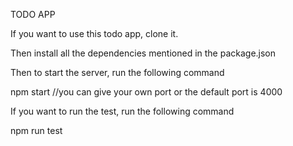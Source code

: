 TODO APP

If you want to use this todo app, clone it.

Then install all the dependencies mentioned in the package.json

Then to start the server, run the following command

npm start //you can give your own port or the default port is 4000

If you want to run the test, run the following command

npm run test
